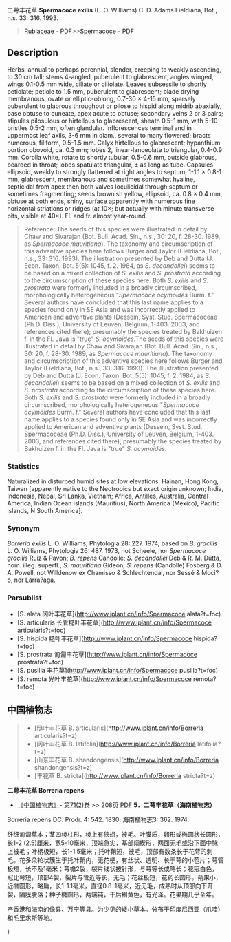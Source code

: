 二萼丰花草 **Spermacoce exilis** (L. O. Williams) C. D. Adams Fieldiana, Bot., n.s. 33: 316. 1993.

> [Rubiaceae](http://www.iplant.cn/info/Rubiaceae?t=foc) - [PDF](http://www.iplant.cn/foc/pdf/Rubiaceae.pdf)>>[Spermacoce](http://www.iplant.cn/info/Spermacoce?t=foc) - [PDF](http://www.iplant.cn/foc/pdf/Spermacoce.pdf)

## Description

Herbs, annual to perhaps perennial, slender, creeping to weakly ascending, to 30 cm tall; stems 4-angled, puberulent to glabrescent, angles winged, wings 0.1-0.5 mm wide, ciliate or ciliolate. Leaves subsessile to shortly petiolate; petiole to 1.5 mm, puberulent to glabrescent; blade drying membranous, ovate or elliptic-oblong, 0.7-30 × 4-15 mm, sparsely puberulent to glabrous throughout or pilose to hispid along midrib abaxially, base obtuse to cuneate, apex acute to obtuse; secondary veins 2 or 3 pairs; stipules pilosulous or hirtellous to glabrescent, sheath 0.5-1 mm, with 5-10 bristles 0.5-2 mm, often glandular. Inflorescences terminal and in uppermost leaf axils, 3-6 mm in diam., several to many flowered; bracts numerous, filiform, 0.5-1.5 mm. Calyx hirtellous to glabrescent; hypanthium portion obovoid, ca. 0.3 mm; lobes 2, linear-lanceolate to triangular, 0.4-0.9 mm. Corolla white, rotate to shortly tubular, 0.5-0.6 mm, outside glabrous, bearded in throat; lobes spatulate triangular, ± as long as tube. Capsules ellipsoid, weakly to strongly flattened at right angles to septum, 1-1.1 × 0.8-1 mm, glabrescent, membranous and sometimes somewhat hyaline, septicidal from apex then both valves loculicidal through septum or sometimes fragmenting; seeds brownish yellow, ellipsoid, ca. 0.8 × 0.4 mm, obtuse at both ends, shiny, surface apparently with numerous fine horizontal striations or ridges (at 10×; but actually with minute transverse pits, visible at 40×). Fl. and fr. almost year-round.


> Reference: 
> The seeds of this species were illustrated in detail by Chaw and Sivarajan (Bot. Bull. Acad. Sin., n.s., 30: 20, f. 28-30. 1989, as *Spermacoce mauritiana*). The taxonomy and circumscription of this adventive species here follows Burger and Taylor (Fieldiana, Bot., n.s., 33: 316. 1993). The illustration presented by Deb and Dutta (J. Econ. Taxon. Bot. 5(5): 1045, f. 2. 1984, as *S. decandollei*) seems to be based on a mixed collection of *S. exilis* and *S. prostrata* according to the circumscription of these species here. Both *S. exilis* and *S. prostrata* were formerly included in a broadly circumscribed, morphologically heterogeneous \"*Spermacoce ocymoides* Burm. f.\" Several authors have concluded that this last name applies to a species found only in SE Asia and was incorrectly applied to American and adventive plants (Dessein, Syst. Stud. Spermacoceae (Ph.D. Diss.), University of Leuven, Belgium, 1-403. 2003, and references cited there); presumably the species treated by Bakhuizen f. in the Fl. Java is \"true\" *S. ocymoides*.The seeds of this species were illustrated in detail by Chaw and Sivarajan (Bot. Bull. Acad. Sin., n.s., 30: 20, f. 28-30. 1989, as *Spermacoce mauritiana*). The taxonomy and circumscription of this adventive species here follows Burger and Taylor (Fieldiana, Bot., n.s., 33: 316. 1993). The illustration presented by Deb and Dutta (J. Econ. Taxon. Bot. 5(5): 1045, f. 2. 1984, as *S. decandollei*) seems to be based on a mixed collection of *S. exilis* and *S. prostrata* according to the circumscription of these species here. Both *S. exilis* and *S. prostrata* were formerly included in a broadly circumscribed, morphologically heterogeneous \"*Spermacoce ocymoides* Burm. f.\" Several authors have concluded that this last name applies to a species found only in SE Asia and was incorrectly applied to American and adventive plants (Dessein, Syst. Stud. Spermacoceae (Ph.D. Diss.), University of Leuven, Belgium, 1-403. 2003, and references cited there); presumably the species treated by Bakhuizen f. in the Fl. Java is \"true\" *S. ocymoides*.

### Statistics
Naturalized in disturbed humid sites at low elevations. Hainan, Hong Kong, Taiwan [apparently native to the Neotropics but exact origin unknown; India, Indonesia, Nepal, Sri Lanka, Vietnam; Africa, Antilles, Australia, Central America, Indian Ocean islands (Mauritius), North America (Mexico), Pacific islands, N South America].

### Synonym
*Borreria exilis* L. O. Williams, Phytologia 28: 227. 1974, based on *B. gracilis* L. O. Williams, Phytologia 26: 487. 1973, not Scheele, nor *Spermacoce gracilis* Ruiz & Pavon; *B. repens* Candolle; *S. decandollei* Deb & R. M. Dutta, nom. illeg. superfl.; *S. mauritiana* Gideon; *S. repens* (Candolle) Fosberg & D. A. Powell, not Willdenow ex Chamisso & Schlechtendal, nor Sessé & Moci?o, nor Larra?aga.

### Parsublist

* [S.  alata  阔叶丰花草](http://www.iplant.cn/info/Spermacoce alata?t=foc)
* [S.  articularis  长管糙叶丰花草](http://www.iplant.cn/info/Spermacoce articularis?t=foc)
* [S.  hispida  糙叶丰花草](http://www.iplant.cn/info/Spermacoce hispida?t=foc)
* [S.  prostrata  匍匐丰花草](http://www.iplant.cn/info/Spermacoce prostrata?t=foc)
* [S.  pusilla  丰花草](http://www.iplant.cn/info/Spermacoce pusilla?t=foc)
* [S.  remota  光叶丰花草](http://www.iplant.cn/info/Spermacoce remota?t=foc)


## 中国植物志

> * [糙叶丰花草  B.  articularis](http://www.iplant.cn/info/Borreria articularis?t=z)
> * [阔叶丰花草  B.  latifolia](http://www.iplant.cn/info/Borreria latifolia?t=z)
> * [山东丰花草  B.  shandongensis](http://www.iplant.cn/info/Borreria shandongensis?t=z)
> * [丰花草  B.  stricta](http://www.iplant.cn/info/Borreria stricta?t=z)


**二萼丰花草 Borreria repens**

* [《中国植物志》](http://www.iplant.cn/frps)- [第71(2)卷](http://www.iplant.cn/frps/vol/71(2)) >> 208页 [PDF](http://www.iplant.cn/frps/pdf/71(2)/208a.PDF)
**5．二萼丰花草（海南植物志）**

Borreria repens DC. Prodr. 4: 542. 1830; 海南植物志3: 362. 1974.

纤细匍匐草本；茎四棱柱形，棱上有狭翅，被毛。叶膜质，卵形或椭圆状长圆形，长1-2 (2.5)厘米，宽5-10毫米，顶端急尖，基部阔楔形，两面无毛或沿下面中脉上被毛；叶柄极短，长1-1.5毫米；托叶鞘短，被毛，顶部有数条长于花萼的刺毛。花多朵轮状簇生于托叶鞘内，无花梗，有丝状、透明、长于萼的小苞片；萼管极短，长不及1毫米；萼檐2裂，裂片线状披针形，与萼等长或略长；花冠白色，冠比萼短，顶部4裂，裂片与管近等长，无毛；花丝极短，花药长圆形。蒴果小，近椭圆形，略扁，长1-1.1毫米，直径0.8-1毫米，近无毛，成熟时从顶部向下开裂，隔膜脱落；种子椭圆形，两端钝，干后褐黄色，有光泽。花果期几乎全年。

产香港和海南的儋县、万宁等县。为少见的矮小草本。分布于印度尼西亚（爪哇）和毛里求斯等地。

}
